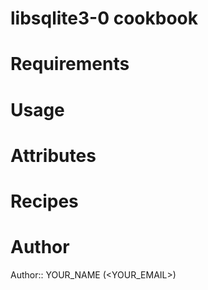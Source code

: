 # libsqlite3-0 cookbook

# Requirements

# Usage

# Attributes

# Recipes

# Author

Author:: YOUR_NAME (<YOUR_EMAIL>)
